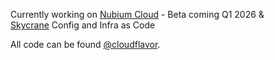 Currently working on [Nubium Cloud](https://nubium.cloud) - Beta coming Q1 2026 &  
[Skycrane](https://skycrane.io) Config and Infra as Code  

All code can be found [@cloudflavor](https://github.com/cloudflavor).
